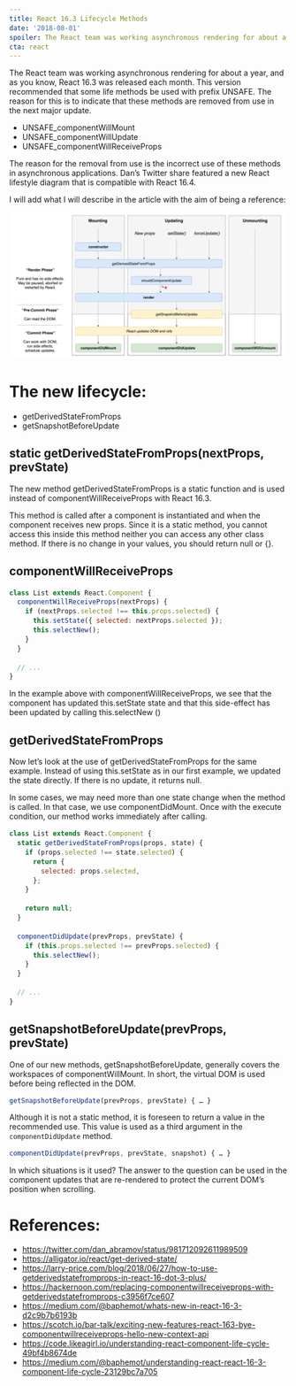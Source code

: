 ```yaml
---
title: React 16.3 Lifecycle Methods
date: '2018-08-01'
spoiler: The React team was working asynchronous rendering for about a year, and as you know, React 16.3 was released each month.
cta: react
---
```


The React team was working asynchronous rendering for about a year, and as you know, React 16.3 was released each month. This version recommended that some life methods be used with prefix UNSAFE.
The reason for this is to indicate that these methods are removed from use in the next major update.

* UNSAFE_componentWillMount
* UNSAFE_componentWillUpdate
* UNSAFE_componentWillReceiveProps

The reason for the removal from use is the incorrect use of these methods in asynchronous applications.
Dan’s Twitter share featured a new React lifestyle diagram that is compatible with React 16.4.

I will add what I will describe in the article with the aim of being a reference:

![React Lifecycle](react-flow.jpeg)

# The new lifecycle:

* getDerivedStateFromProps
* getSnapshotBeforeUpdate

## static getDerivedStateFromProps(nextProps, prevState)

The new method getDerivedStateFromProps is a static function and is used instead of componentWillReceiveProps with React 16.3.

This method is called after a component is instantiated and when the component receives new props. Since it is a static method, you cannot access this inside this method neither you can access any other class method. If there is no change in your values, you should return null or {}.

## componentWillReceiveProps

```jsx
class List extends React.Component {
  componentWillReceiveProps(nextProps) {
    if (nextProps.selected !== this.props.selected) {
      this.setState({ selected: nextProps.selected });
      this.selectNew();
    }
  }

  // ...
}
```

In the example above with componentWillReceiveProps, we see that the component has updated this.setState state and that this side-effect has been updated by calling this.selectNew ()

## getDerivedStateFromProps

Now let’s look at the use of getDerivedStateFromProps for the same example. Instead of using this.setState as in our first example, we updated the state directly. If there is no update, it returns null.

In some cases, we may need more than one state change when the method is called. In that case, we use componentDidMount. Once with the execute condition, our method works immediately after calling.

```jsx
class List extends React.Component {
  static getDerivedStateFromProps(props, state) {
    if (props.selected !== state.selected) {
      return {
        selected: props.selected,
      };
    }

    return null;
  }

  componentDidUpdate(prevProps, prevState) {
    if (this.props.selected !== prevProps.selected) {
      this.selectNew();
    }
  }

  // ...
}
```

## getSnapshotBeforeUpdate(prevProps, prevState)

One of our new methods, getSnapshotBeforeUpdate, generally covers the workspaces of componentWillMount. In short, the virtual DOM is used before being reflected in the DOM.

```jsx
getSnapshotBeforeUpdate(prevProps, prevState) { … }
```

Although it is not a static method, it is foreseen to return a value in the recommended use. This value is used as a third argument in the `componentDidUpdate` method.

```jsx
componentDidUpdate(prevProps, prevState, snapshot) { … }
```

In which situations is it used? The answer to the question can be used in the component updates that are re-rendered to protect the current DOM’s position when scrolling.

# References:

* https://twitter.com/dan_abramov/status/981712092611989509
* https://alligator.io/react/get-derived-state/
* https://larry-price.com/blog/2018/06/27/how-to-use-getderivedstatefromprops-in-react-16-dot-3-plus/
* https://hackernoon.com/replacing-componentwillreceiveprops-with-getderivedstatefromprops-c3956f7ce607
* https://medium.com/@baphemot/whats-new-in-react-16-3-d2c9b7b6193b
* https://scotch.io/bar-talk/exciting-new-features-react-163-bye-componentwillreceiveprops-hello-new-context-api
* https://code.likeagirl.io/understanding-react-component-life-cycle-49bf4b8674de
* https://medium.com/@baphemot/understanding-react-react-16-3-component-life-cycle-23129bc7a705


